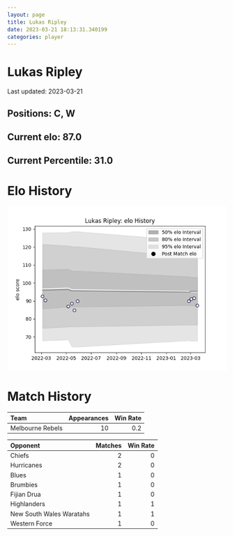 ```yaml
---  
layout: page  
title: Lukas Ripley  
date: 2023-03-21 18:13:31.340199  
categories: player  
---
```

# Lukas Ripley


Last updated: 2023-03-21
## Positions: C, W

## Current elo: 87.0

## Current Percentile: 31.0

# Elo History


![elo history](history_LukasRipley.png)
# Match History


| Team             |   Appearances |   Win Rate |
|:-----------------|--------------:|-----------:|
| Melbourne Rebels |            10 |        0.2 |

| Opponent                 |   Matches |   Win Rate |
|:-------------------------|----------:|-----------:|
| Chiefs                   |         2 |          0 |
| Hurricanes               |         2 |          0 |
| Blues                    |         1 |          0 |
| Brumbies                 |         1 |          0 |
| Fijian Drua              |         1 |          0 |
| Highlanders              |         1 |          1 |
| New South Wales Waratahs |         1 |          1 |
| Western Force            |         1 |          0 |